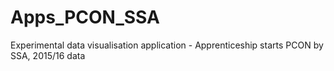 # Apps_PCON_SSA
Experimental data visualisation application - Apprenticeship starts PCON by SSA, 2015/16 data
